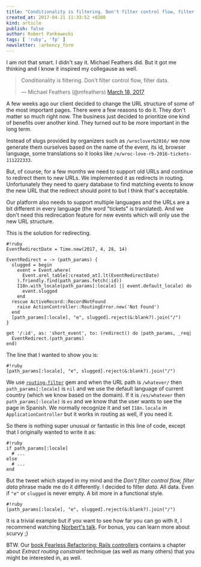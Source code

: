 ```yaml
---
title: "Conditionality is filtering. Don't filter control flow, filter data."
created_at: 2017-04-21 11:33:52 +0200
kind: article
publish: false
author: Robert Pankowecki
tags: [ 'ruby', 'fp' ]
newsletter: :arkency_form
---
```


I am not that smart. I didn't say it. Michael Feathers did.
But it got me thinking and I know it inspired my collegause as well.

<!-- more -->

<blockquote class="twitter-tweet" data-lang="en"><p lang="en" dir="ltr">Conditionality is filtering. Don&#39;t filter control flow, filter data.</p>&mdash; Michael Feathers (@mfeathers) <a href="https://twitter.com/mfeathers/status/843074339322970112">March 18, 2017</a></blockquote>
<script async src="//platform.twitter.com/widgets.js" charset="utf-8"></script>

A few weeks ago our client decided to change the URL structure of some of the
most important pages. There were a few reasons to do it. They don't matter so much right now.
The business just decided to prioritize one kind of benefits over another kind. They turned
out to be more important in the long term.

Instead of slugs provided by organizers such as `/wrocloverb2016/`
we now generate them ourselves based on the name of the event, its id, browser language,
some translations so it looks like `/e/wroc-love-rb-2016-tickets-111222333`.

But, of course, for a few months we need to support old URLs and continue to
redirect them to new URLs. We implemented it as redirects in routing.
Unfortunately they need to query database to find matching events to know
the new URL that the redirect should point to but I think that's acceptable.

Our platform also needs to support multiple languages and the URLs are a bit different
in every language (the word "tickets" is translated). And we don't need this redirecation
feature for new events which will only use the new URL structure.

This is the solution for redirecting.

```
#!ruby
EventRedirectDate = Time.new(2017, 4, 28, 14)

EventRedirect = -> (path_params) {
  slugged = begin
    event = Event.where(
      Event.arel_table[:created_at].lt(EventRedirectDate)
    ).friendly.find(path_params.fetch(:id))
    I18n.with_locale(path_params[:locale] || event.default_locale) do
      event.slugged
    end
  rescue ActiveRecord::RecordNotFound
    raise ActionController::RoutingError.new('Not Found')
  end
  [path_params[:locale], "e", slugged].reject(&:blank?).join("/")
}

get '/:id', as: 'short_event', to: (redirect() do |path_params, _req|
  EventRedirect.(path_params)
end)
```

The line that I wanted to show you is:

```
#!ruby
[path_params[:locale], "e", slugged].reject(&:blank?).join("/")
```

We use [`routing-filter`](https://github.com/svenfuchs/routing-filter) gem and when the
URL path is `/whatever/` then `path_params[:locale]` is `nil` and we use the default language 
of current country (which we know based on the domain). If it is `/es/whatever` then 
`path_params[:locale]` is `es` and we know that the user wants to see the page in
Spanish. We normally recognize it and set `I18n.locale` in `ApplicationController`
but it works in routing as well, if you need it.

So there is nothing super unusual or fantastic in this line of code,
except that I originally wanted to write it as:

```
#!ruby
if path_params[:locale]
  # ...
else
  # ...
end
```

But the tweet which stayed in my mind and the _Don't filter control flow, filter data_ phrase
made me do it differently. I decided to filter _data_. All data. Even if `"e"` or `slugged` is
never empty. A bit more in a functional style.

```
#!ruby
[path_params[:locale], "e", slugged].reject(&:blank?).join("/")
```

It is a trivial example but if you want to see how far you can go with it,
I recommend watching [Norbert's talk](https://www.youtube.com/watch?v=l5ML_4WnAWg). For bonus, you
can learn more about scurvy ;)

BTW. Our [book Fearless Refactoring: Rails controllers](http://rails-refactoring.com/) contains a chapter
about _Extract routing constraint_ technique (as well as many others) that you might be interested in, as well.
